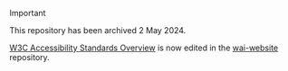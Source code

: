 > [!IMPORTANT]
> This repository has been archived 2 May 2024.
>
> [W3C Accessibility Standards Overview](https://www.w3.org/WAI/standards-guidelines/) is now edited in the [wai-website](https://github.com/w3c/wai-website) repository.
